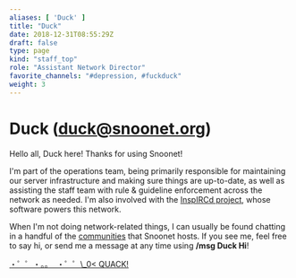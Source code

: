 ```yaml
---
aliases: [ 'Duck' ]
title: "Duck"
date: 2018-12-31T08:55:29Z
draft: false
type: page
kind: "staff_top"
role: "Assistant Network Director"
favorite_channels: "#depression, #fuckduck"
weight: 3
---
```


# Duck (duck@snoonet.org)

Hello all, Duck here! Thanks for using Snoonet!

I'm part of the operations team, being primarily responsible for maintaining our server infrastructure and making sure things are up-to-date, as well as assisting the staff team with rule & guideline enforcement across the network as needed. I'm also involved with the [InspIRCd project](https://www.inspircd.org/), whose software powers this network.

When I'm not doing network-related things, I can usually be found chatting in a handful of the [communities](https://snoonet.org/communities) that Snoonet hosts. If you see me, feel free to say hi, or send me a message at any time using **/msg Duck Hi**!


[・゜゜・。。 ​ ・゜゜\​_0< QUA​CK!](https://duckhuntjs.com/)
